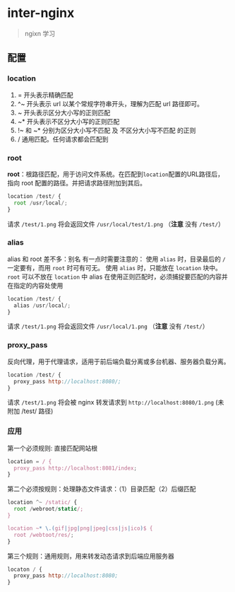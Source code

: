 # inter-nginx

> ngixn 学习

## 配置

### location

1. = 开头表示精确匹配
2. ^~ 开头表示 url 以某个常规字符串开头，理解为匹配 url 路径即可。
3. ~ 开头表示区分大小写的正则匹配
4. ~* 开头表示不区分大小写的正则匹配
5. !~ 和 ~* 分别为区分大小写不匹配 及 不区分大小写不匹配 的正则
6. / 通用匹配。任何请求都会匹配到

### root

**root**：根路径匹配，用于访问文件系统。在匹配到`location`配置的URL路径后，指向 root 配置的路径。并把请求路径附加到其后。

```js
location /test/ {
  root /usr/local/;
}
```

请求 `/test/1.png` 将会返回文件 `/usr/local/test/1.png` （**注意** 没有 `/test/`）

### alias

alias 和 root 差不多：别名
有一点时需要注意的：
使用 `alias` 时，目录最后的 `/` 一定要有，而用 `root` 时可有可无。
使用 `alias` 时，只能放在 `location` 块中。`root` 可以不放在 `location` 中
alias 在使用正则匹配时，必须捕捉要匹配的内容并在指定的内容处使用

```js
location /test/ {
  alias /usr/local/;
}
```

请求 `/test/1.png` 将会返回文件 `/usr/local/1.png` （**注意** 没有 `/test/`）

### proxy_pass

反向代理，用于代理请求，适用于前后端负载分离或多台机器、服务器负载分离。

```js
location /test/ {
  proxy_pass http://localhost:8080/;
}
```

请求 `/test/1.png` 将会被 nginx 转发请求到 `http://localhost:8080/1.png` (未附加 /test/ 路径)

### 应用

第一个必须规则: 直接匹配网站根

```js
location = / {
  proxy_pass http://localhost:8081/index;
}
```

第二个必须按规则：处理静态文件请求：（1）目录匹配（2）后缀匹配

```js
location ^~ /static/ {
  root /webroot/static/;
}

location ~* \.(gif|jpg|png|jpeg|css|js|ico)$ {
  root /webtoot/res/;
}
```

第三个规则：通用规则，用来转发动态请求到后端应用服务器

```js
locaton / {
  proxy_pass http://localhost:8080;
}

```